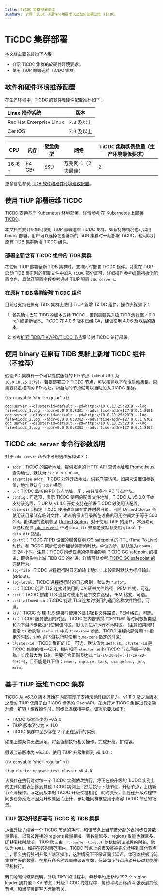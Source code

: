 ```yaml
---
title: TiCDC 集群部署运维
summary: 了解 TiCDC 软硬件环境要求以及如何部署运维 TiCDC。
---
```


# TiCDC 集群部署

本文档主要包括如下内容：

* 介绍 TiCDC 集群的软硬件环境要求。
* 使用 TiUP 部署运维 TiCDC 集群。

## 软件和硬件环境推荐配置

在生产环境中，TiCDC 的软件和硬件配置推荐如下：

| Linux 操作系统       | 版本         |
| :----------------------- | :----------: |
| Red Hat Enterprise Linux | 7.3 及以上   |
| CentOS                   | 7.3 及以上   |

| CPU | 内存 | 硬盘类型 | 网络 | TiCDC 集群实例数量（生产环境最低要求） |
| --- | --- | --- | --- | --- |
| 16 核+ | 64 GB+ | SSD | 万兆网卡（2 块最佳） | 2 |

更多信息参见 [TiDB 软件和硬件环境建议配置](/hardware-and-software-requirements.md)。

## 使用 TiUP 部署运维 TiCDC

TiCDC 支持基于 Kubernetes 环境部署，详情参考 [在 Kubernetes 上部署 TiCDC](https://docs.pingcap.com/zh/tidb-in-kubernetes/dev/deploy-ticdc)。

本文档主要介绍如何使用 TiUP 部署运维 TiCDC 集群，如有特殊情况也可以用 binary 部署。用户可以选择在部署新的 TiDB 集群时一起部署 TiCDC，也可以对原有 TiDB 集群新增 TiCDC 组件。

### 部署全新含有 TiCDC 组件的 TiDB 集群

在使用 TiUP 部署全新 TiDB 集群时，支持同时部署 TiCDC 组件。只需在 TiUP 启动 TiDB 集群时的配置文件中加入 `TiCDC` 部分即可，详细操作参考[编辑初始化配置文件](/production-deployment-using-tiup.md#第-3-步初始化集群拓扑文件)，具体可配置字段参考[通过 TiUP 配置 `cdc_servers`](/tiup/tiup-cluster-topology-reference.md#cdc_servers)。

### 在原有 TiDB 集群新增 TiCDC 组件

目前也支持在原有 TiDB 集群上使用 TiUP 新增 TiCDC 组件，操作步骤如下：

1. 首先确认当前 TiDB 的版本支持 TiCDC，否则需要先升级 TiDB 集群至 4.0.0 rc.1 或更新版本。TiCDC 在 4.0.6 版本已经 GA，建议使用 4.0.6 及以后的版本。

2. 参考[扩容 TiDB/TiKV/PD/TiCDC 节点](/scale-tidb-using-tiup.md#扩容-ticdc-节点)章节对 TiCDC 进行部署。

## 使用 binary 在原有 TiDB 集群上新增 TiCDC 组件（不推荐）

假设 PD 集群有一个可以提供服务的 PD 节点（client URL 为 `10.0.10.25:2379`）。若要部署三个 TiCDC 节点，可以按照以下命令启动集群。只需要指定相同的 PD 地址，新启动的节点就可以自动加入 TiCDC 集群。

{{< copyable "shell-regular" >}}

```shell
cdc server --cluster-id=default --pd=http://10.0.10.25:2379 --log-file=ticdc_1.log --addr=0.0.0.0:8301 --advertise-addr=127.0.0.1:8301
cdc server --cluster-id=default --pd=http://10.0.10.25:2379 --log-file=ticdc_2.log --addr=0.0.0.0:8302 --advertise-addr=127.0.0.1:8302
cdc server --cluster-id=default --pd=http://10.0.10.25:2379 --log-file=ticdc_3.log --addr=0.0.0.0:8303 --advertise-addr=127.0.0.1:8303
```

## TiCDC `cdc server` 命令行参数说明

对于 `cdc server` 命令中可用选项解释如下：

- `addr`：TiCDC 的监听地址，提供服务的 HTTP API 查询地址和 Prometheus 查询地址，默认为 `127.0.0.1:8300`。
- `advertise-addr`：TiCDC 对外开放地址，供客户端访问。如果未设置该参数值，地址默认与 `addr` 相同。
- `pd`：TiCDC 监听的 PD 节点地址，用 `,` 来分隔多个 PD 节点地址。
- `config`：可选项，表示 TiCDC 使用的配置文件地址。TiCDC 从 v5.0.0 开始支持该选项，TiUP 从 v1.4.0 开始支持在部署 TiCDC 时使用该配置。
- `data-dir`：指定 TiCDC 使用磁盘储存文件时的目录。目前 Unified Sorter 会使用该目录储存临时文件，建议确保该目录所在设备的可用空间大于等于 500 GiB。更详细的说明参见 [Unified Sorter](/ticdc/manage-ticdc.md#unified-sorter-功能)。对于使用 TiUP 的用户，本选项可以通过配置 [`cdc_servers`](/tiup/tiup-cluster-topology-reference.md#cdc_servers) 中的 `data_dir` 来指定或默认使用 `global` 中 `data_dir` 路径。
- `gc-ttl`：TiCDC 在 PD 设置的服务级别 GC safepoint 的 TTL (Time To Live) 时长，和 TiCDC 同步任务所能够停滞的时长。单位为秒，默认值为 `86400`，即 24 小时。注意：TiCDC 同步任务的停滞会影响 TiCDC GC safepoint 的推进，即会影响上游 TiDB GC 的推进，详情可以参考 [TiCDC GC safepoint 的完整行为](/ticdc/ticdc-faq.md#ticdc-gc-safepoint-的完整行为是什么)。
- `log-file`：TiCDC 进程运行时日志的输出地址，未设置时默认为标准输出 (stdout)。
- `log-level`：TiCDC 进程运行时的日志级别，默认为 `"info"`。
- `ca`：TiCDC 创建 TLS 连接时使用的 CA 证书文件路径，PEM 格式，可选。
- `cert`：TiCDC 创建 TLS 连接时使用的证书文件路径，PEM 格式，可选。
- `cert-allowed-cn`：TiCDC 创建 TLS 连接时使用的通用名称文件路径，可选。
- `key`：TiCDC 创建 TLS 连接时使用的证书密钥文件路径，PEM 格式，可选。
- `tz`：TiCDC 服务使用的时区。TiCDC 在内部转换 `TIMESTAMP` 等时间数据类型和向下游同步数据时使用该时区，默认为进程运行本地时区。（注意如果同时指定 `tz` 参数和 `sink-uri` 中的 `time-zone` 参数，TiCDC 进程内部使用 `tz` 指定的时区，sink 向下游执行时使用 `time-zone` 指定的时区）
- `cluster-id`：TiCDC 集群的 ID。可选，默认值为 `default`。`cluster-id` 是 TiCDC 集群的唯一标识，拥有相同 `cluster-id` 的 TiCDC 节点同属一个集群。长度最大为 128，需要符合正则表达式 `^[a-zA-Z0-9]+(-[a-zA-Z0-9]+)*$`，且不能是以下值：`owner`，`capture`，`task`，`changefeed`，`job`，`meta`。


## 基于 TiUP 运维 TiCDC 集群

TiCDC 从 v6.3.0 版本开始在内部实现了支持滚动升级的能力。v1.11.0 及之后版本之后的 TiUP 使用了由 TiCDC 提供的 OpenAPI，在执行对 TiCDC 集群进行滚动升级，扩容 / 缩容操作时，同步延迟保持平稳。该功能要求如下:

* TiCDC 版本至少为 v6.3.0
* TiUP 版本至少为 v1.11.0
* TiCDC 集群中至少存在 2 个正在运行的实例

如果上述条件无法满足，将会强制执行相关操作，完成升级，扩缩容。

假设当前版本为 v6.3.0，使用 TiUP 升级集群到 v6.4.0 ：

{{< copyable "shell-regular" >}}
```shell
tiup cluster upgrade test-cluster v6.4.0
```

该操作在执行时对每一个 TiCDC 实例依次执行，将正在被升级的 TiCDC 实例上的工作负载表迁移到其他 TiCDC 实例上，然后执行下线节点，升级节点，上线新节点等操作。与之前版本的 TiCDC 升级过程相比，耗时变长，但是在升级过程中同步任务延迟不因为升级原因而上升，该功能同样被应用于缩容 TiCDC 节点的场景。

### TiUP 滚动升级部署有 TiCDC 的 TiDB 集群

运维升级 / 缩容一个 TiCDC 节点的耗时，和该节点上当前被分配的表同步任务数量相关，以及被连接的 regions 数量相关。表数量越多，regions 数量也就越多，迁移表耗时越长。TiUP 默认由 `--transfer-timeout` 参数控制该过程的时长，默认为 `600s`。如果在该时间范围内，TiCDC 节点上的表没能被完全迁移到其他节点上，那么执行强制升级 / 缩容操作，这种情况下不保证同步延迟。你可以根据当前集群中表的数量，在执行命令时设置修改该参数，保证每个节点滚动升级过程能够平稳执行。

我们的测试结果表明，升级 TiKV 的过程中，每秒平均迁移约 192 个 region leader 到其他 TiKV 节点；升级 TiCDC 的过程中，每秒平均迁移约 4 张表到其他节点，和当前集群写入流量有关。
